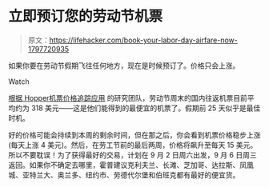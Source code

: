 # 立即预订您的劳动节机票

> 原文：<https://lifehacker.com/book-your-labor-day-airfare-now-1797720935>

如果你要在劳动节假期飞往任何地方，现在是时候预订了。价格只会上涨。

Watch

[根据 Hopper](http://www.hopper.com/research/now-is-the-best-time-to-book-your-labor-day-airfare)[机票价格追踪应用](https://lifehacker.com/hopper-shows-the-very-best-time-to-fly-and-buy-a-ticket-1570417055) 的研究团队，劳动节周末的国内往返机票目前平均约为 318 美元——这是他们能得到的最便宜的机票了。假期前 25 天似乎是最佳时机。

好的价格可能会持续到本周的剩余时间，但在那之后，你会看到机票价格稳步上涨(每天上涨 4 美元)。然后，在劳工节前的最后两周，价格将飙升至每天 15 美元。所以不要耽误！为了获得最好的交易，计划在 9 月 2 日周六出发，9 月 6 日周三返回。如果你不确定去哪里，霍普建议克利夫兰、长滩、芝加哥、达拉斯、凤凰城、亚特兰大、奥兰多、纽约市、劳德代尔堡和伯班克都有最好的便宜货。